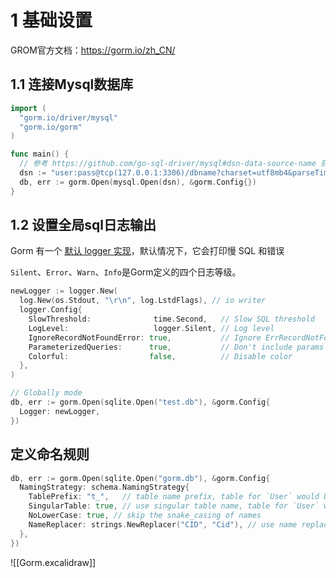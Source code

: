 # 1 基础设置
GROM官方文档：https://gorm.io/zh_CN/
## 1.1 连接Mysql数据库

```go
import (
  "gorm.io/driver/mysql"
  "gorm.io/gorm"
)

func main() {
  // 参考 https://github.com/go-sql-driver/mysql#dsn-data-source-name 获取详情
  dsn := "user:pass@tcp(127.0.0.1:3306)/dbname?charset=utf8mb4&parseTime=True&loc=Local"
  db, err := gorm.Open(mysql.Open(dsn), &gorm.Config{})
}
```

## 1.2 设置全局sql日志输出

Gorm 有一个 [默认 logger 实现](https://github.com/go-gorm/gorm/blob/master/logger/logger.go)，默认情况下，它会打印慢 SQL 和错误

`Silent`、`Error`、`Warn`、`Info`是Gorm定义的四个日志等级。

```go
newLogger := logger.New(
  log.New(os.Stdout, "\r\n", log.LstdFlags), // io writer
  logger.Config{
    SlowThreshold:              time.Second,   // Slow SQL threshold
    LogLevel:                   logger.Silent, // Log level
    IgnoreRecordNotFoundError: true,           // Ignore ErrRecordNotFound error for logger
    ParameterizedQueries:      true,           // Don't include params in the SQL log
    Colorful:                  false,          // Disable color
  },
)

// Globally mode
db, err := gorm.Open(sqlite.Open("test.db"), &gorm.Config{
  Logger: newLogger,
})
```
## 定义命名规则

```go
db, err := gorm.Open(sqlite.Open("gorm.db"), &gorm.Config{  
  NamingStrategy: schema.NamingStrategy{  
    TablePrefix: "t_",   // table name prefix, table for `User` would be `t_users`  
    SingularTable: true, // use singular table name, table for `User` would be `user` with this option enabled  
    NoLowerCase: true, // skip the snake_casing of names  
    NameReplacer: strings.NewReplacer("CID", "Cid"), // use name replacer to change struct/field name before convert it to db name  
  },  
})
```

![[Gorm.excalidraw]]
